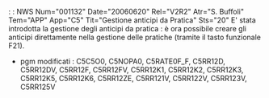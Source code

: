  :  : NWS Num="001132" Date="20060620" Rel="V2R2" Atr="S. Buffoli" Tem="APP" App="C5" Tit="Gestione anticipi da Pratica" Sts="20"
E' stata introdotta la gestione degli anticipi da pratica :  è ora possibile creare gli anticipi direttamente nella gestione delle pratiche (tramite il tasto funzionale F21).

-  pgm modificati :  C5C5O0, C5NOPA0, C5RATE0F_F, C5RR12D, C5RR12DV, C5RR12F, C5RR12FV, C5RR12K1, C5RR12K2, C5RR12K3, C5RR12K5, C5RR12K6, C5RR12ZE, C5RR121V, C5RR122V, C5RR123V, C5RR125V 